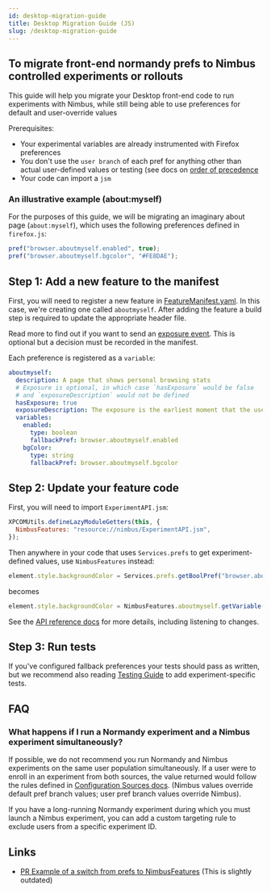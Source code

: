 ```yaml
---
id: desktop-migration-guide
title: Desktop Migration Guide (JS)
slug: /desktop-migration-guide
---
```


## To migrate front-end normandy prefs to Nimbus controlled experiments or rollouts
This guide will help you migrate your Desktop front-end code to run experiments with Nimbus, while still being able to use preferences for default and user-override values

Prerequisites:
* Your experimental variables are already instrumented with Firefox preferences
* You don't use the `user branch` of each pref for anything other than actual user-defined values or testing (see docs on [order of precedence](/desktop-feature-api#configuration-sources)
* Your code can import a `jsm`

### An illustrative example (about:myself)

For the purposes of this guide, we will be migrating an imaginary about page (`about:myself`), which uses the following preferences defined in `firefox.js`:

```js
pref("browser.aboutmyself.enabled", true);
pref("browser.aboutmyself.bgcolor", "#FE8DAE");
```

## Step 1: Add a new feature to the manifest

First, you will need to register a new feature in [FeatureManifest.yaml](https://searchfox.org/mozilla-central/source/toolkit/components/nimbus/FeatureManifest.yaml). In this case, we're creating one called `aboutmyself`.
After adding the feature a build step is required to update the appropriate header file.

Read more to find out if you want to send an [exposure event](/jetstream/jetstream/#enrollment-vs-exposure). This is optional but a decision must be recorded in the manifest.

Each preference is registered as a `variable`:

```yaml
aboutmyself:
  description: A page that shows personal browsing stats
  # Exposure is optional, in which case `hasExposure` would be false
  # and `exposureDescription` would not be defined
  hasExposure: true
  exposureDescription: The exposure is the earliest moment that the user could be affected by the experimental treatment
  variables:
    enabled:
      type: boolean
      fallbackPref: browser.aboutmyself.enabled
    bgColor:
      type: string
      fallbackPref: browser.aboutmyself.bgcolor
```

## Step 2: Update your feature code

First, you will need to import `ExperimentAPI.jsm`:

```js
XPCOMUtils.defineLazyModuleGetters(this, {
  NimbusFeatures: "resource://nimbus/ExperimentAPI.jsm",
});
```

Then anywhere in your code that uses `Services.prefs` to get experiment-defined values, use `NimbusFeatures` instead:

```js
element.style.backgroundColor = Services.prefs.getBoolPref("browser.aboutmyself.bgColor");
```

becomes

```js
element.style.backgroundColor = NimbusFeatures.aboutmyself.getVariable("bgColor");
```

See the [API reference docs](/desktop-feature-api#api-reference-guide) for more details, including listening to changes.

## Step 3: Run tests

If you've configured fallback preferences your tests should pass as written, but we recommend also reading [Testing Guide](/desktop-feature-api-testing) to add experiment-specific tests.

## FAQ

### What happens if I run a Normandy experiment and a Nimbus experiment simultaneously?

If possible, we do not recommend you run Normandy and Nimbus experiments on the same user population simultaneously. If a user were to enroll in an experiment from both sources, the value returned would follow the rules defined in [Configuration Sources docs](/desktop-feature-api#configuration-sources). (Nimbus values override default pref branch values; user pref branch values override Nimbus).

If you have a long-running Normandy experiment during which you must launch a Nimbus experiment, you can add a custom targeting rule to exclude users from a specific experiment ID.


## Links

- [PR Example of a switch from prefs to NimbusFeatures](https://phabricator.services.mozilla.com/D118760) (This is slightly outdated)
